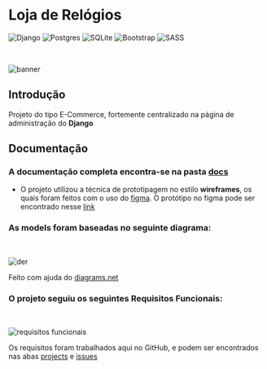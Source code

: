 # Loja de Relógios

![Django](https://img.shields.io/badge/django-%23092E20.svg?style=for-the-badge&logo=django&logoColor=white)
![Postgres](https://img.shields.io/badge/postgres-%23316192.svg?style=for-the-badge&logo=postgresql&logoColor=white)
![SQLite](https://img.shields.io/badge/sqlite-%2307405e.svg?style=for-the-badge&logo=sqlite&logoColor=white)
![Bootstrap](https://img.shields.io/badge/bootstrap-%23563D7C.svg?style=for-the-badge&logo=bootstrap&logoColor=white)
![SASS](https://img.shields.io/badge/SASS-hotpink.svg?style=for-the-badge&logo=SASS&logoColor=white)

<br />

![banner](https://github.com/rafaelngoncalves5/loja-relogios/blob/master/docs/banner.PNG)

## Introdução

Projeto do tipo E-Commerce, fortemente centralizado na página de administração do **Django**

## Documentação

### A documentação completa encontra-se na pasta [docs](https://github.com/rafaelngoncalves5/loja-relogios/tree/master/docs)

- O projeto utilizou a técnica de prototipagem no estilo **wireframes**, os quais foram feitos com o uso do [figma](https://www.figma.com/). O protótipo no figma pode ser encontrado nesse [link](https://www.figma.com/file/x50yDDgJO1vNL9x0uMe7ZK/E-commerce?node-id=0-1&t=FXz16bZ9s8brMhMe-0)

### As models foram baseadas no seguinte diagrama:

<br />

![der](https://github.com/rafaelngoncalves5/loja-relogios/blob/master/docs/DER.jpg?raw=true)

Feito com ajuda do [diagrams.net](https://www.diagrams.net/)

### O projeto seguiu os seguintes Requisitos Funcionais:

<br />

![requisitos funcionais](https://github.com/rafaelngoncalves5/loja-relogios/blob/master/docs/RFs.PNG?raw=true)

Os requisitos foram trabalhados aqui no GitHub, e podem ser encontrados nas abas [projects](https://github.com/rafaelngoncalves5/loja-relogios/projects?query=is%3Aopen) e [issues](https://github.com/rafaelngoncalves5/loja-relogios/issues)
